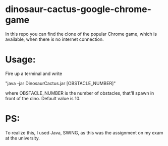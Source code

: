 # dinosaur-cactus-google-chrome-game

In this repo you can find the clone of the popular Chrome game, which is available, when there is no internet connection.

# Usage: 

Fire up a terminal and write 

  "java -jar DinosaurCactus.jar [OBSTACLE_NUMBER]"
  
where OBSTACLE_NUMBER is the number of obstacles, that'll spawn in front of the dino. Default value is 10.

# PS:

To realize this, I used Java, SWING, as this was the assignment on my exam at the university.
